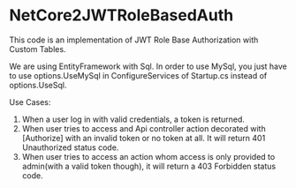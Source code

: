 # NetCore2JWTRoleBasedAuth

This code is an implementation of JWT Role Base Authorization with Custom Tables. 

We are using EntityFramework with Sql. In order to use MySql, you just have to use options.UseMySql in ConfigureServices of Startup.cs
instead of options.UseSql.

Use Cases:

1. When a user log in with valid credentials, a token is returned.
2. When user tries to access and Api controller action decorated with [Authorize] with an invalid token or no token at all. It will return
   401 Unauthorized status code.
3. When user tries to access an action whom access is only provided to admin(with a valid token though), it will return a 403 Forbidden
   status code.
